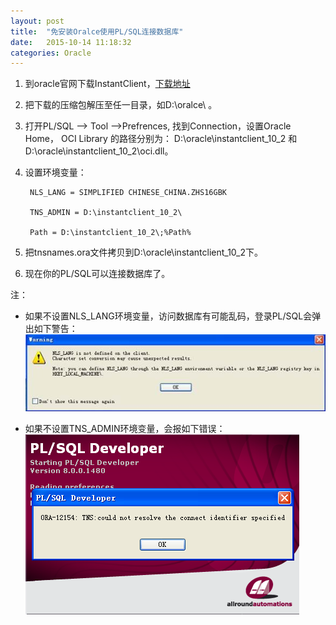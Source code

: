 ```yaml
---
layout: post
title:  "免安装Oralce使用PL/SQL连接数据库"
date:   2015-10-14 11:18:32
categories: Oracle
---
```


1. 到oracle官网下载InstantClient，[下载地址](http://www.oracle.com/technetwork/database/features/instant-client/index-097480.html)

2. 把下载的压缩包解压至任一目录，如D:\oralce\  。
3. 打开PL/SQL --> Tool -->Prefrences, 找到Connection，设置Oracle Home， OCI Library 的路径分别为：  D:\oracle\instantclient\_10\_2  和 D:\oracle\instantclient\_10\_2\oci.dll。
4. 设置环境变量：

		NLS_LANG = SIMPLIFIED CHINESE_CHINA.ZHS16GBK

		TNS_ADMIN = D:\instantclient_10_2\

		Path = D:\instantclient_10_2\;%Path%
5. 把tnsnames.ora文件拷贝到D:\oracle\instantclient\_10\_2下。 

6. 现在你的PL/SQL可以连接数据库了。

注：

 + 如果不设置NLS_LANG环境变量，访问数据库有可能乱码，登录PL/SQL会弹出如下警告：
![警告1](/images/error1.jpg)

* 如果不设置TNS_ADMIN环境变量，会报如下错误：
![警告2](/images/error2.png)